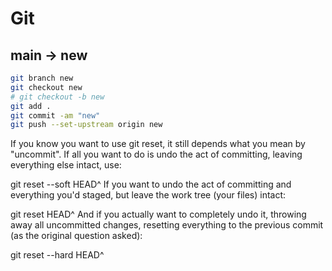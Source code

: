 # Git

## main -> new

```bash
git branch new
git checkout new
# git checkout -b new
git add .
git commit -am "new"
git push --set-upstream origin new
```

If you know you want to use git reset, it still depends what you mean by "uncommit". If all you want to do is undo the act of committing, leaving everything else intact, use:

git reset --soft HEAD^
If you want to undo the act of committing and everything you'd staged, but leave the work tree (your files) intact:

git reset HEAD^
And if you actually want to completely undo it, throwing away all uncommitted changes, resetting everything to the previous commit (as the original question asked):

git reset --hard HEAD^
